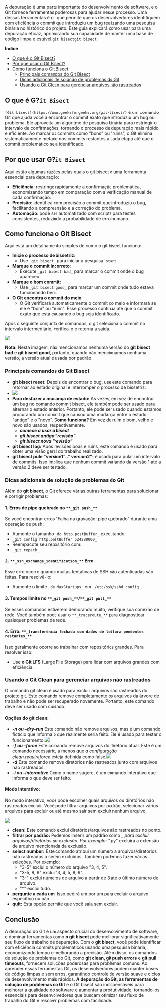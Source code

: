 A depuração é uma parte importante do desenvolvimento de software, e o Git fornece ferramentas poderosas para ajudar nesse processo. Uma dessas ferramentas é o , que permite que os desenvolvedores identifiquem com eficiência o commit que introduziu um bug realizando uma pesquisa binária no histórico do projeto. Este guia explicará como usar para uma depuração eficaz, aprimorando sua capacidade de manter uma base de código limpa e estável.`git bisectgit bisect`

**Índice**

- [O que é o Git Bisect?](https://www.geeksforgeeks.org/git-debugging/#what-is-git-bisect)
- [Por que usar o Git Bisect?](https://www.geeksforgeeks.org/git-debugging/#why-use-git-bisect)
- [Como funciona o Git Bisect](https://www.geeksforgeeks.org/git-debugging/#how-does-git-bisect-work)
    - [Principais comandos do Git Bisect](https://www.geeksforgeeks.org/git-debugging/#key-git-bisect-commands)
    - [Dicas adicionais de solução de problemas do Git](https://www.geeksforgeeks.org/git-debugging/#additional-git-troubleshooting-tips)
    - [Usando o Git Clean para gerenciar arquivos não rastreados](https://www.geeksforgeeks.org/git-debugging/#using-git-clean-to-manage-untracked-files)

## O que é G?`it Bisect`

`[Git bisect](https://www.geeksforgeeks.org/git-bisect/)` é um comando Git que ajuda você a encontrar o commit exato que introduziu um bug ou problema. Ele aproveita um algoritmo de pesquisa binária para restringir o intervalo de confirmações, tornando o processo de depuração mais rápido e eficiente. Ao marcar os commits como "bons" ou "ruins", o Git elimina sistematicamente metade dos commits restantes a cada etapa até que o commit problemático seja identificado.

## Por que usar G?`it Bisect`

Aqui estão algumas razões pelas quais o git bisect é uma ferramenta essencial para depuração:

- **Eficiência**: restringe rapidamente a confirmação problemática, economizando tempo em comparação com a verificação manual de cada confirmação.
- **Precisão**: identifica com precisão o commit que introduziu o bug, facilitando a compreensão e a correção do problema.
- **Automação**: pode ser automatizado com scripts para testes consistentes, reduzindo a probabilidade de erro humano.

## **Como funciona o Git Bisect**

Aqui está um detalhamento simples de como o git bisect funciona:

- **Inicie o processo de bissetriz:**
    - Use `_git bisect_` para iniciar a pesquisa. `start`
- **Marque o commit incorreto**:
    - Execute `_git bisect bad_` para marcar o commit onde o bug apareceu.
- **Marque o bom commit:**
    - Use `_git bisect good_` para marcar um commit onde tudo estava funcionando bem.
- **O Git encontra o commit do meio**:
    - O Git verificará automaticamente o commit do meio e informará se ele é "bom" ou "ruim". Esse processo continua até que o commit exato que está causando o bug seja identificado.

Após o seguinte conjunto de comandos, o git seleciona o commit no intervalo intermediário, verifica-o e retorna a saída.

![](https://media.geeksforgeeks.org/wp-content/uploads/20190621143840/Capture34-3.png)

**Nota:** Nesta imagem, não mencionamos nenhuma versão do **git bisect bad** e **git bisect good**, portanto, quando não mencionamos nenhuma versão, a versão atual é usada por padrão.

### Principais comandos do Git Bisect

- **git bisect reset:** Depois de encontrar o bug, use este comando para retornar ao estado original e interromper o processo de bissetriz.
- ![](https://media.geeksforgeeks.org/wp-content/uploads/20190621154548/223-1.png)
- **Para desfazer a mudança de estado:** Às vezes, em vez de encontrar um bug no comando commit bisect, ele também pode ser usado para alternar o estado anterior. Portanto, ele pode ser usado quando estamos procurando um commit que causou uma mudança entre o estado "antigo" e o "novo". **Como funciona?** Em vez de ruim e bom, velho e novo são usados, respectivamente.
    - **_comece a usar a bisect_**
    - **_git bisect antiga "revisão"_**
    - **_git bisect nova "revisão"_**
- **git bisect log:** Após revisões boas e ruins, este comando é usado para obter uma visão geral do trabalho realizado.
- **git bisect pule "version1".." version2":** é usado para pular um intervalo de commits. Isso implica que nenhum commit variando da versão 1 até a versão 2 deve ser testado.

### Dicas adicionais de solução de problemas do Git

Além do **git bisect**, o Git oferece várias outras ferramentas para solucionar e corrigir problemas:

#### 1. **Erros de pipe quebrado no** `**_git push_**`

Se você encontrar erros "Falha na gravação: pipe quebrado" durante uma operação de push:

- Aumente o tamanho `_do http.postBuffer_` executando:
- `_git config http.postBuffer 524288000_`
- Reempacote seu repositório com:
- `_git repack_`

#### 2. `**_ssh_exchange_identification_**` **Erro**

Esse erro ocorre quando muitas tentativas de SSH não autenticadas são feitas. Para resolvê-lo:

- Aumente o limite `_de MaxStartups_` em `_/etc/ssh/sshd_config_`_._

#### 3. **Tempos limite no** `**_git push_**`**_/_**`**_git pull_**`

Se esses comandos estiverem demorando muito, verifique sua conexão de rede. Você também pode usar o `**_traceroute_**` para diagnosticar quaisquer problemas de rede.

#### 4. **Erro:** `**_transferência fechada com dados de leitura pendentes restantes_**`

Isso geralmente ocorre ao trabalhar com repositórios grandes. Para resolver isso:

- Use **o Git LFS** (Large File Storage) para lidar com arquivos grandes com eficiência.

### Usando o Git Clean para gerenciar arquivos não rastreados

O comando git clean é usado para excluir arquivos não rastreados do projeto git. Este comando remove completamente os arquivos da árvore de trabalho e não pode ser recuperado novamente. Portanto, este comando deve ser usado com cuidado.

#### **Opções do git clean:**

- **_-n ou –dry-run_** Este comando não remove arquivos, mas é um comando fictício que informa o que realmente seria feito. Ele é usado para testar o funcionamento.![](https://media.geeksforgeeks.org/wp-content/uploads/20190623175026/Clean-n.png)
- **_-f ou –force_** Este comando remove arquivos do diretório atual. Este é um comando necessário, a menos que _a configuração clean.requireforce_ esteja definida como false.![](https://media.geeksforgeeks.org/wp-content/uploads/20190623175523/f19.png)
- **_-d_** Este comando remove diretórios não rastreados junto com arquivos não rastreados.
- **_-i ou –interactive_** Como o nome sugere, é um comando interativo que informa o que deve ser feito.

#### **Modo interativo:**

No modo interativo, você pode escolher quais arquivos ou diretórios não rastreados excluir. Você pode filtrar arquivos por padrão, selecionar vários arquivos para excluir ou até mesmo sair sem excluir nenhum arquivo.

![](https://media.geeksforgeeks.org/wp-content/uploads/20190623175027/interactive.png)

- **clean:** Este comando exclui diretórios/arquivos não rastreados no ponto.
- **filtrar por padrão:** Podemos inserir um padrão como *_ para excluir arquivos/diretórios da exclusão. Por exemplo: "*.py" excluirá a extensão de arquivo mencionada da exclusão.
- **select number:** Este comando atribui um número a arquivos/diretórios não rastreados a serem excluídos. Também podemos fazer várias seleções. Por exemplo:
    - "3-5" exclui o número do arquivo "3, 4, 5".
    - "3-5, 8, 9" exclui "3, 4, 5, 8, 9".
    - "3-" exclui números de arquivo a partir de 3 até o último número de arquivo.
    - "*" exclui tudo.
- **pergunte a cada um:** Isso pedirá um por um para excluir o arquivo específico ou não.
- **quit:** Esta opção permite que você saia sem excluir.

## Conclusão

A depuração do Git é um aspecto crucial do desenvolvimento de software, e dominar ferramentas como **o git bisect** pode melhorar significativamente seu fluxo de trabalho de depuração. Com o **git bisect**, você pode identificar com eficiência commits problemáticos usando uma pesquisa binária, economizando tempo e melhorando a precisão. Além disso, os comandos de solução de problemas do Git, como **git clean, git push errors** e **git pull timeouts**, fornecem soluções poderosas para problemas comuns. Ao aprender essas ferramentas Git, os desenvolvedores podem manter bases de código limpas e sem erros, garantindo controle de versão suave e ciclos de desenvolvimento mais rápidos. **A depuração do Git, as ferramentas de solução de problemas do Git** e o Git bisect são indispensáveis para melhorar a qualidade do software e aumentar a produtividade, tornando-os essenciais para desenvolvedores que buscam otimizar seu fluxo de trabalho do Git e resolver problemas com facilidade.


